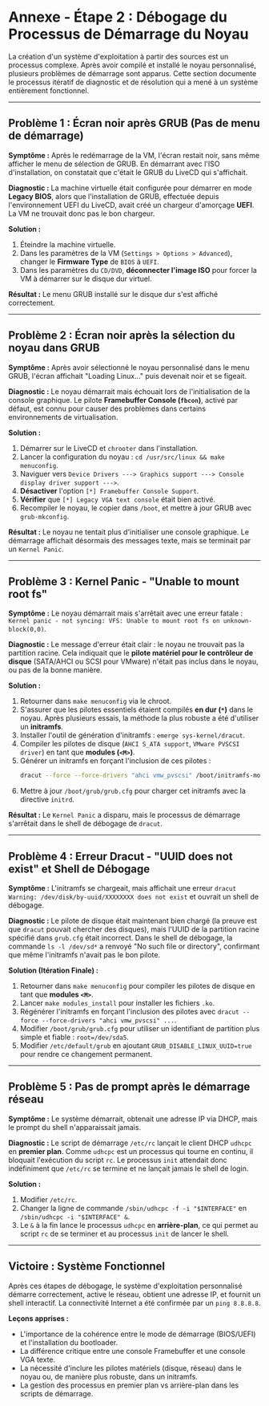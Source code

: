 # Annexe - Étape 2 : Débogage du Processus de Démarrage du Noyau

La création d'un système d'exploitation à partir des sources est un processus complexe. Après avoir compilé et installé le noyau personnalisé, plusieurs problèmes de démarrage sont apparus. Cette section documente le processus itératif de diagnostic et de résolution qui a mené à un système entièrement fonctionnel.

---

## Problème 1 : Écran noir après GRUB (Pas de menu de démarrage)

**Symptôme :**
Après le redémarrage de la VM, l'écran restait noir, sans même afficher le menu de sélection de GRUB. En démarrant avec l'ISO d'installation, on constatait que c'était le GRUB du LiveCD qui s'affichait.

**Diagnostic :**
La machine virtuelle était configurée pour démarrer en mode **Legacy BIOS**, alors que l'installation de GRUB, effectuée depuis l'environnement UEFI du LiveCD, avait créé un chargeur d'amorçage **UEFI**. La VM ne trouvait donc pas le bon chargeur.

**Solution :**
1. Éteindre la machine virtuelle.
2. Dans les paramètres de la VM (`Settings > Options > Advanced`), changer le **Firmware Type** de `BIOS` à `UEFI`.
3. Dans les paramètres du `CD/DVD`, **déconnecter l'image ISO** pour forcer la VM à démarrer sur le disque dur virtuel.

**Résultat :**
Le menu GRUB installé sur le disque dur s'est affiché correctement.

---

## Problème 2 : Écran noir après la sélection du noyau dans GRUB

**Symptôme :**
Après avoir sélectionné le noyau personnalisé dans le menu GRUB, l'écran affichait "Loading Linux..." puis devenait noir et se figeait.

**Diagnostic :**
Le noyau démarrait mais échouait lors de l'initialisation de la console graphique. Le pilote **Framebuffer Console (`fbcon`)**, activé par défaut, est connu pour causer des problèmes dans certains environnements de virtualisation.

**Solution :**
1. Démarrer sur le LiveCD et `chrooter` dans l'installation.
2. Lancer la configuration du noyau : `cd /usr/src/linux && make menuconfig`.
3. Naviguer vers `Device Drivers ---> Graphics support ---> Console display driver support --->`.
4. **Désactiver** l'option `[*] Framebuffer Console Support`.
5. **Vérifier** que `[*] Legacy VGA text console` était bien activé.
6. Recompiler le noyau, le copier dans `/boot`, et mettre à jour GRUB avec `grub-mkconfig`.

**Résultat :**
Le noyau ne tentait plus d'initialiser une console graphique. Le démarrage affichait désormais des messages texte, mais se terminait par un `Kernel Panic`.

---

## Problème 3 : Kernel Panic - "Unable to mount root fs"

**Symptôme :**
Le noyau démarrait mais s'arrêtait avec une erreur fatale : `Kernel panic - not syncing: VFS: Unable to mount root fs on unknown-block(0,0)`.

**Diagnostic :**
Le message d'erreur était clair : le noyau ne trouvait pas la partition racine. Cela indiquait que le **pilote matériel pour le contrôleur de disque** (SATA/AHCI ou SCSI pour VMware) n'était pas inclus dans le noyau, ou pas de la bonne manière.

**Solution :**
1. Retourner dans `make menuconfig` via le chroot.
2. S'assurer que les pilotes essentiels étaient compilés **en dur (`*`)** dans le noyau. Après plusieurs essais, la méthode la plus robuste a été d'utiliser un **initramfs**.
3. Installer l'outil de génération d'initramfs : `emerge sys-kernel/dracut`.
4. Compiler les pilotes de disque (`AHCI S_ATA support`, `VMware PVSCSI driver`) en tant que **modules (`<M>`)**.
5. Générer un initramfs en forçant l'inclusion de ces pilotes :
   ```bash
   dracut --force --force-drivers "ahci vmw_pvscsi" /boot/initramfs-mon-os.img <version-kernel>
   ```
6. Mettre à jour `/boot/grub/grub.cfg` pour charger cet initramfs avec la directive `initrd`.

**Résultat :**
Le `Kernel Panic` a disparu, mais le processus de démarrage s'arrêtait dans le shell de débogage de `dracut`.

---

## Problème 4 : Erreur Dracut - "UUID does not exist" et Shell de Débogage

**Symptôme :**
L'initramfs se chargeait, mais affichait une erreur `dracut Warning: /dev/disk/by-uuid/XXXXXXXX does not exist` et ouvrait un shell de débogage.

**Diagnostic :**
Le pilote de disque était maintenant bien chargé (la preuve est que `dracut` pouvait chercher des disques), mais l'UUID de la partition racine spécifié dans `grub.cfg` était incorrect. Dans le shell de débogage, la commande `ls -l /dev/sd*` a renvoyé "No such file or directory", confirmant que même l'initramfs n'avait pas le bon pilote.

**Solution (Itération Finale) :**
1. Retourner dans `make menuconfig` pour compiler les pilotes de disque en tant que **modules `<M>`**.
2. Lancer `make modules_install` pour installer les fichiers `.ko`.
3. Régénérer l'initramfs en forçant l'inclusion des pilotes avec `dracut --force --force-drivers "ahci vmw_pvscsi" ...`.
4. Modifier `/boot/grub/grub.cfg` pour utiliser un identifiant de partition plus simple et fiable : `root=/dev/sda5`.
5. Modifier `/etc/default/grub` en ajoutant `GRUB_DISABLE_LINUX_UUID=true` pour rendre ce changement permanent.

---

## Problème 5 : Pas de prompt après le démarrage réseau

**Symptôme :**
Le système démarrait, obtenait une adresse IP via DHCP, mais le prompt du shell n'apparaissait jamais.

**Diagnostic :**
Le script de démarrage `/etc/rc` lançait le client DHCP `udhcpc` en **premier plan**. Comme `udhcpc` est un processus qui tourne en continu, il bloquait l'exécution du script `rc`. Le processus `init` attendait donc indéfiniment que `/etc/rc` se termine et ne lançait jamais le shell de login.

**Solution :**
1. Modifier `/etc/rc`.
2. Changer la ligne de commande `/sbin/udhcpc -f -i "$INTERFACE"` en `/sbin/udhcpc -i "$INTERFACE" &`.
3. Le `&` à la fin lance le processus `udhcpc` en **arrière-plan**, ce qui permet au script `rc` de se terminer et au processus `init` de lancer le shell.

---

## Victoire : Système Fonctionnel

Après ces étapes de débogage, le système d'exploitation personnalisé démarre correctement, active le réseau, obtient une adresse IP, et fournit un shell interactif. La connectivité Internet a été confirmée par un `ping 8.8.8.8`.

**Leçons apprises :**
- L'importance de la cohérence entre le mode de démarrage (BIOS/UEFI) et l'installation du bootloader.
- La différence critique entre une console Framebuffer et une console VGA texte.
- La nécessité d'inclure les pilotes matériels (disque, réseau) dans le noyau ou, de manière plus robuste, dans un initramfs.
- La gestion des processus en premier plan vs arrière-plan dans les scripts de démarrage.

